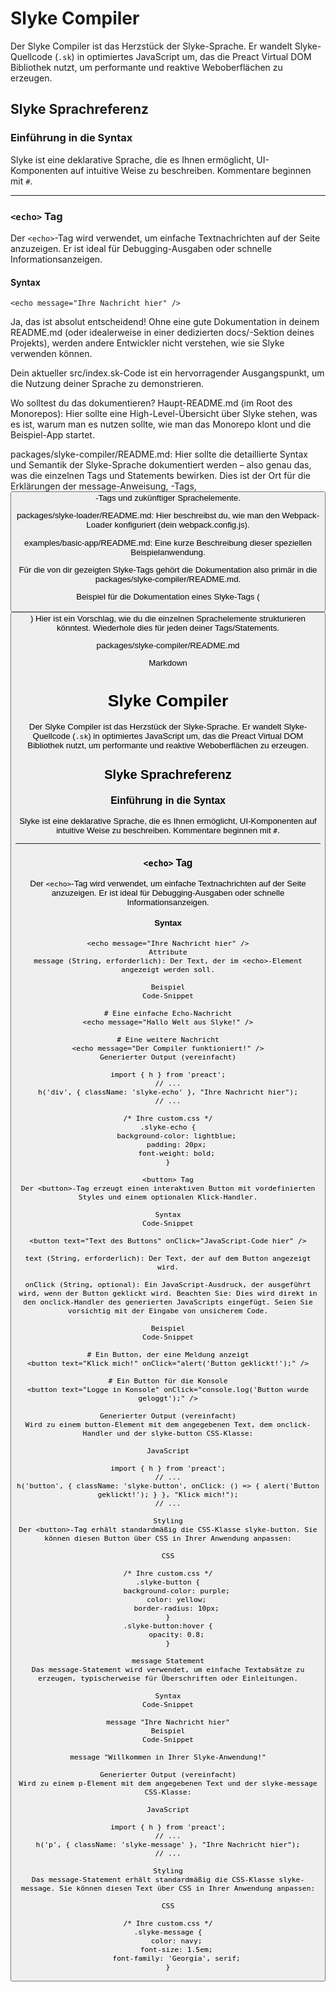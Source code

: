 # Slyke Compiler

Der Slyke Compiler ist das Herzstück der Slyke-Sprache. Er wandelt Slyke-Quellcode (`.sk`) in optimiertes JavaScript um, das die Preact Virtual DOM Bibliothek nutzt, um performante und reaktive Weboberflächen zu erzeugen.

## Slyke Sprachreferenz

### Einführung in die Syntax

Slyke ist eine deklarative Sprache, die es Ihnen ermöglicht, UI-Komponenten auf intuitive Weise zu beschreiben. Kommentare beginnen mit `#`.

---

### `<echo>` Tag

Der `<echo>`-Tag wird verwendet, um einfache Textnachrichten auf der Seite anzuzeigen. Er ist ideal für Debugging-Ausgaben oder schnelle Informationsanzeigen.

#### Syntax

```slyke
<echo message="Ihre Nachricht hier" />
```

Ja, das ist absolut entscheidend! Ohne eine gute Dokumentation in deinem README.md (oder idealerweise in einer dedizierten docs/-Sektion deines Projekts), werden andere Entwickler nicht verstehen, wie sie Slyke verwenden können.

Dein aktueller src/index.sk-Code ist ein hervorragender Ausgangspunkt, um die Nutzung deiner Sprache zu demonstrieren.

Wo solltest du das dokumentieren?
Haupt-README.md (im Root des Monorepos): Hier sollte eine High-Level-Übersicht über Slyke stehen, was es ist, warum man es nutzen sollte, wie man das Monorepo klont und die Beispiel-App startet.

packages/slyke-compiler/README.md: Hier sollte die detaillierte Syntax und Semantik der Slyke-Sprache dokumentiert werden – also genau das, was die einzelnen Tags und Statements bewirken. Dies ist der Ort für die Erklärungen der message-Anweisung, <echo>-Tags, <button>-Tags und zukünftiger Sprachelemente.

packages/slyke-loader/README.md: Hier beschreibst du, wie man den Webpack-Loader konfiguriert (dein webpack.config.js).

examples/basic-app/README.md: Eine kurze Beschreibung dieser speziellen Beispielanwendung.

Für die von dir gezeigten Slyke-Tags gehört die Dokumentation also primär in die packages/slyke-compiler/README.md.

Beispiel für die Dokumentation eines Slyke-Tags (<button>)
Hier ist ein Vorschlag, wie du die einzelnen Sprachelemente strukturieren könntest. Wiederhole dies für jeden deiner Tags/Statements.

packages/slyke-compiler/README.md

Markdown

# Slyke Compiler

Der Slyke Compiler ist das Herzstück der Slyke-Sprache. Er wandelt Slyke-Quellcode (`.sk`) in optimiertes JavaScript um, das die Preact Virtual DOM Bibliothek nutzt, um performante und reaktive Weboberflächen zu erzeugen.

## Slyke Sprachreferenz

### Einführung in die Syntax

Slyke ist eine deklarative Sprache, die es Ihnen ermöglicht, UI-Komponenten auf intuitive Weise zu beschreiben. Kommentare beginnen mit `#`.

---

### `<echo>` Tag

Der `<echo>`-Tag wird verwendet, um einfache Textnachrichten auf der Seite anzuzeigen. Er ist ideal für Debugging-Ausgaben oder schnelle Informationsanzeigen.

#### Syntax

```slyke
<echo message="Ihre Nachricht hier" />
Attribute
message (String, erforderlich): Der Text, der im <echo>-Element angezeigt werden soll.

Beispiel
Code-Snippet

# Eine einfache Echo-Nachricht
<echo message="Hallo Welt aus Slyke!" />

# Eine weitere Nachricht
<echo message="Der Compiler funktioniert!" />
Generierter Output (vereinfacht)

import { h } from 'preact';
// ...
h('div', { className: 'slyke-echo' }, "Ihre Nachricht hier");
// ...

/* Ihre custom.css */
.slyke-echo {
    background-color: lightblue;
    padding: 20px;
    font-weight: bold;
}

<button> Tag
Der <button>-Tag erzeugt einen interaktiven Button mit vordefinierten Styles und einem optionalen Klick-Handler.

Syntax
Code-Snippet

<button text="Text des Buttons" onClick="JavaScript-Code hier" />

text (String, erforderlich): Der Text, der auf dem Button angezeigt wird.

onClick (String, optional): Ein JavaScript-Ausdruck, der ausgeführt wird, wenn der Button geklickt wird. Beachten Sie: Dies wird direkt in den onclick-Handler des generierten JavaScripts eingefügt. Seien Sie vorsichtig mit der Eingabe von unsicherem Code.

Beispiel
Code-Snippet

# Ein Button, der eine Meldung anzeigt
<button text="Klick mich!" onClick="alert('Button geklickt!');" />

# Ein Button für die Konsole
<button text="Logge in Konsole" onClick="console.log('Button wurde geloggt');" />

Generierter Output (vereinfacht)
Wird zu einem button-Element mit dem angegebenen Text, dem onclick-Handler und der slyke-button CSS-Klasse:

JavaScript

import { h } from 'preact';
// ...
h('button', { className: 'slyke-button', onClick: () => { alert('Button geklickt!'); } }, "Klick mich!");
// ...

Styling
Der <button>-Tag erhält standardmäßig die CSS-Klasse slyke-button. Sie können diesen Button über CSS in Ihrer Anwendung anpassen:

CSS

/* Ihre custom.css */
.slyke-button {
    background-color: purple;
    color: yellow;
    border-radius: 10px;
}
.slyke-button:hover {
    opacity: 0.8;
}

message Statement
Das message-Statement wird verwendet, um einfache Textabsätze zu erzeugen, typischerweise für Überschriften oder Einleitungen.

Syntax
Code-Snippet

message "Ihre Nachricht hier"
Beispiel
Code-Snippet

message "Willkommen in Ihrer Slyke-Anwendung!"

Generierter Output (vereinfacht)
Wird zu einem p-Element mit dem angegebenen Text und der slyke-message CSS-Klasse:

JavaScript

import { h } from 'preact';
// ...
h('p', { className: 'slyke-message' }, "Ihre Nachricht hier");
// ...

Styling
Das message-Statement erhält standardmäßig die CSS-Klasse slyke-message. Sie können diesen Text über CSS in Ihrer Anwendung anpassen:

CSS

/* Ihre custom.css */
.slyke-message {
    color: navy;
    font-size: 1.5em;
    font-family: 'Georgia', serif;
}
```
